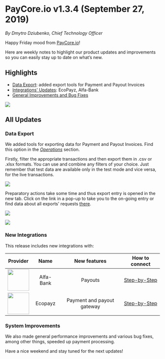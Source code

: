# **PayCore.io v1.3.4 (September 27, 2019)**

*By Dmytro Dziubenko, Chief Technology Officer*

Happy Friday mood from [PayCore.io](http://paycore.io/)!

Here are weekly notes to highlight our product updates and improvements so you can easily stay up to date on what’s new.  

## Highlights

* [Data Export](#data-export): added export tools for Payment and Payout Invoices
* [Integrations' Updates](#new-integrations): EcoPayz, Alfa-Bank
* [General Improvements and Bug Fixes](#system-improvements)

![](images/v1.3.4/export0.png)

## All Updates

### Data Export

We added tools for exporting data for Payment and Payout Invoices. Find this option in the [*Operations*](https://dashboard.paycore.io/operations/payment-invoices) section.

Firstly, filter the appropriate transactions and then export them in .csv or .xlsx formats. You can use and combine any filters of your choice. Just remember that test data are available only in the test mode and vice versa, for the live transactions.

![](images/v1.3.4/export.png)

Preparatory actions take some time and thus export entry is opened in the new tab. Click on the link in a pop-up to take you to the on-going entry or find data about all exports' requests [there](https://dashboard.paycore.io/data-exports/list).

![](images/v1.3.4/export-popup.png)

![](images/v1.3.4/export-grid.png)

### New Integrations

This release includes new integrations with:

| Provider | Name  | New features | How to connect |
|:-:|:-:|:-:|:-:|
|<a href ="https://alfabank.ua/en/banking" target="_blank" rel="noopener"> <img src="https://static.openfintech.io/payment_providers/alfabank/logo.svg?w=70" width="70px"> </a>  | Alfa-Bank | Payouts | [Step-by-Step](/connectors/alfabank/)
|<a href ="https://www.ecopayz.com/en/" target="_blank" rel="noopener"> <img src="https://static.openfintech.io/payment_providers/ecopayz/logo.svg?w=70" width="70px"> </a>  | Ecopayz | Payment and payout gateway | [Step-by-Step](/connectors/ecopayz/) |

### System Improvements

We also made general performance improvements and various bug fixes, among other things, speeded up payment processing.

Have a nice weekend and stay tuned for the next updates!
